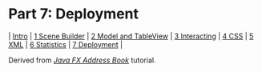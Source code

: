# Part 7: Deployment

| [Intro](../README.md)
| [1 Scene Builder](part1.md)
| [2 Model and TableView](part2.md)
| [3 Interacting](part3.md)
| [4 CSS](part4.md)
| [5 XML](part5.md)
| [6 Statistics](part6.md)
| [7 Deployment](part7.md)
|

Derived from [_Java FX Address Book_](https://code.makery.ch/library/javafx-tutorial/) tutorial.
